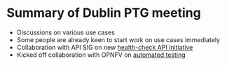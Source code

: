<!-- .slide: data-state="normal" id="dublin-results" data-menu-title="Dublin results" data-timing="40" -->
# Summary of Dublin PTG meeting

*   Discussions on various use cases
*   Some people are already keen to start work on use cases immediately
*   Collaboration with API SIG on new
    [health-check API initiative](https://review.openstack.org/#/c/531456/)
*   Kicked off collaboration with OPNFV on
    [automated testing](https://etherpad.openstack.org/p/extreme-testing-contacts)
